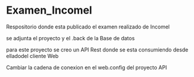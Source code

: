 # Examen_Incomel
Respositorio donde esta publicado el examen realizado de Incomel

se adjunta el proyecto y el .back de la Base de datos

para este proyecto se creo un API Rest donde se esta consumiendo desde elladodel cliente Web

Cambiar la cadena de conexion en el web.config del proyecto API
